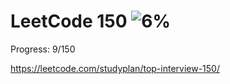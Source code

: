 # LeetCode 150 ![6%](https://progress-bar.dev/6)
Progress: 9/150 

https://leetcode.com/studyplan/top-interview-150/


